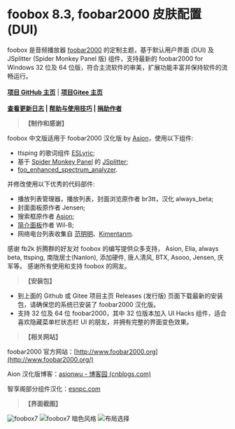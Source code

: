 # foobox 8.3, foobar2000 皮肤配置 (DUI)

foobox 是音频播放器 [foobar2000](http://www.foobar2000.org/) 的定制主题，基于默认用户界面 (DUI) 及 JSplitter (Spider Monkey Panel 版) 组件，支持最新的 foobar2000 for Windows 32 位及 64 位版，符合主流软件的审美，扩展功能丰富并保持软件的流畅运行。
\
\
**[项目 GitHub 主页](https://github.com/dream7180/foobox-cn)** |  **[项目Gitee 主页](https://gitee.com/dream7180/foobox-cn)**
\
\
**<a href="/2023/foobox-changelog/" target="_blank">查看更新日志</a>  |  <a href="/2023/foobox-tips/" target="_blank">帮助与使用技巧</a>  |  <a href="/about/" target="_blank">捐助作者</a>**

> **【制作和感谢】**

foobox 中文版适用于 foobar2000 汉化版 by [Asion](https://www.cnblogs.com/asionwu)，使用以下组件:  
* ttsping 的歌词组件 [ESLyric](https://github.com/ESLyric/release);  
* 基于 [Spider Monkey Panel](https://github.com/TheQwertiest/foo_spider_monkey_panel) 的 [JSplitter](https://foobar2000.ru/forum/viewtopic.php?t=6378);  
* [foo_enhanced_spectrum_analyzer](https://hydrogenaud.io/index.php/topic,116014.0.html).  

并修改使用以下优秀的代码部件:  
* 播放列表管理器，播放列表，封面浏览原作者 br3tt，汉化 always_beta;  
* 封面面板原作者 Jensen;  
* 搜索框原作者 [Asion](https://www.cnblogs.com/asionwu);  
* [简介面板](https://github.com/Wil-B/Biography)作者 Wil-B;  
* 网络电台列表收集自 [范明明](https://github.com/fanmingming)、[Kimentanm](https://github.com/Kimentanm).  

感谢 fb2k 折腾群的好友对 foobox 的编写提供众多支持， Asion, Elia, always beta, ttsping, 南陇居士(Nanlon), 添加硬件, 唐人清风, BTX, Asooo, Jensen, 庆军等。
感谢所有使用和支持 foobox 的网友。 

> **【安装包】**

* 到上面的 Github 或 Gitee 项目主页 Releases (发行版) 页面下载最新的安装包，请确保您的系统已安装了 foobar2000 汉化版。  
* 支持 32 位及 64 位 foobar2000，其中 32 位版本加入 UI Hacks 组件，适合喜欢隐藏菜单栏状态栏 UI 的朋友，并拥有完整的界面变色效果。  

> **【相关网站】**

foobar2000 官方网站：[http://www.foobar2000.org](http://www.foobar2000.org/)

Aion 汉化版博客：[asionwu - 博客园 (cnblogs.com)](https://www.cnblogs.com/asionwu)

智享阁部分组件汉化：[esnpc.com](https://www.esnpc.com/)

> **【界面截图】**  

![foobox7](foobox7.jpg "foobox7")
![foobox7 暗色风格](foobox7dark.jpg "foobox7 暗色风格")
![布局选择](dui.png#pic_left)
